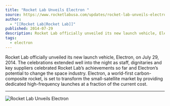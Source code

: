 ```yaml
---
title: "Rocket Lab Unveils Electron "
source: https://www.rocketlabusa.com/updates/rocket-lab-unveils-electron/
author:
  - "[[Rocket Lab|Rocket Lab]]"
published: 2014-07-29
description: Rocket Lab officially unveiled its new launch vehicle, Electron, on July 29, 2014. The celebrations extended well into the night as staff, dignitaries and key suppliers celebrated Rocket Lab’s achievements so far and Electron’s potential to change the space industry. Electron, a world-first carbon-composite rocket, is set to transform the small-satellite market by providing dedicated high-frequency launches at a fraction of the current cost.
tags:
  - electron
---
```

Rocket Lab officially unveiled its new launch vehicle, Electron, on July 29, 2014. The celebrations extended well into the night as staff, dignitaries and key suppliers celebrated Rocket Lab’s achievements so far and Electron’s potential to change the space industry. Electron, a world-first carbon-composite rocket, is set to transform the small-satellite market by providing dedicated high-frequency launches at a fraction of the current cost.

---

![Rocket Lab Unveils Electron](https://www.rocketlabusa.com/assets/Uploads/Rocket-lab-247.jpg)